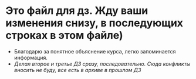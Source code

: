 # Это файл для дз. Жду ваши изменения снизу, в последующих строках в этом файле)
* Благодарю за понятное объяснение курса, легко запоминается информация. 
* _Делал второе и третье ДЗ сразу, последовательно. Сюда конфликты вносить не буду, все есть в архиве в прошлом ДЗ_
